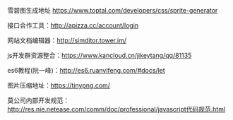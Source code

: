 雪碧图生成地址 https://www.toptal.com/developers/css/sprite-generator


接口合作工具：http://apizza.cc/account/login

网站文档编辑器：http://simditor.tower.im/

js开发群资源整合：https://www.kancloud.cn/jikeytang/qq/81135

es6教程(阮一峰)：http://es6.ruanyifeng.com/#docs/let

图片压缩地址：https://tinypng.com/

莫公司内部开发规范：http://res.nie.netease.com/comm/doc/professional/javascript代码规范.html
